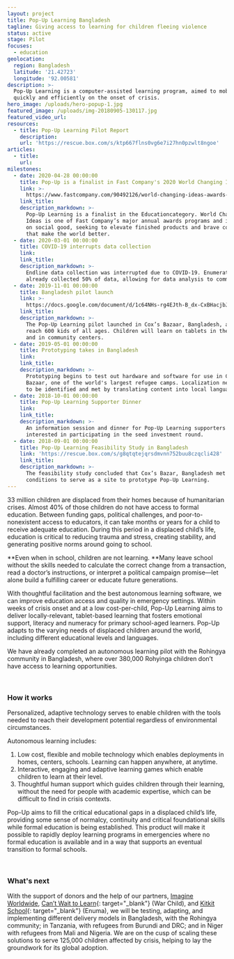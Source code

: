 ```yaml
---
layout: project
title: Pop-Up Learning Bangladesh
tagline: Giving access to learning for children fleeing violence
status: active
stage: Pilot
focuses:
  - education
geolocation:
  region: Bangladesh
  latitude: '21.42723'
  longitude: '92.00581'
description: >-
  Pop-Up Learning is a computer-assisted learning program, aimed to mobilize
  quickly and efficiently on the onset of crisis.
hero_image: /uploads/hero-popup-1.jpg
featured_image: /uploads/img-20180905-130117.jpg
featured_video_url:
resources:
  - title: Pop-Up Learning Pilot Report
    description:
    url: 'https://rescue.box.com/s/ktp667flns0vg6e7i27hn0pzwlt8ngoe'
articles:
  - title:
    url:
milestones:
  - date: 2020-04-28 00:00:00
    title: Pop-Up is a finalist in Fast Company's 2020 World Changing Ideas.
    link: >-
      https://www.fastcompany.com/90492126/world-changing-ideas-awards-2020-education-finalists-and-honorable-mentions
    link_title:
    description_markdown: >-
      Pop-Up Learning is a finalist in the Educationcategory. World Changing
      Ideas is one of Fast Company’s major annual awards programs and is focused
      on social good, seeking to elevate finished products and brave concepts
      that make the world better.
  - date: 2020-03-01 00:00:00
    title: COVID-19 interrupts data collection
    link:
    link_title:
    description_markdown: >-
      Endline data collection was interrupted due to COVID-19. Enumerators had
      already collected 50% of data, allowing for data analysis to commence.
  - date: 2019-11-01 00:00:00
    title: Bangladesh pilot launch
    link: >-
      https://docs.google.com/document/d/1c64NHs-rg4EJth-B_dx-CxBHacjbJ5rBM5PCYewRPeI/edit?usp=sharing
    link_title:
    description_markdown: >-
      The Pop-Up Learning pilot launched in Cox’s Bazaar, Bangladesh, aiming to
      reach 600 kids of all ages. Children will learn on tablets in their homes
      and in community centers.
  - date: 2019-05-01 00:00:00
    title: Prototyping takes in Bangladesh
    link:
    link_title:
    description_markdown: >-
      Prototyping begins to test out hardware and software for use in Cox's
      Bazaar, one of the world's largest refugee camps. Localization needs begin
      to be identified and met by translating content into local languages.
  - date: 2018-10-01 00:00:00
    title: Pop-Up Learning Supporter Dinner
    link:
    link_title:
    description_markdown: >-
      An information session and dinner for Pop-Up Learning supporters and those
      interested in participating in the seed investment round.
  - date: 2018-09-01 00:00:00
    title: Pop-Up Learning Feasibility Study in Bangladesh
    link: 'https://rescue.box.com/s/g8qtqtejqrsdmvnn752buu8czqcli428'
    link_title:
    description_markdown: >-
      The feasibility study concluded that Cox’s Bazar, Bangladesh met the
      conditions to serve as a site to prototype Pop-Up Learning.
---
```


33 million children are displaced from their homes because of humanitarian crises. Almost 40% of those children do not have access to formal education. Between funding gaps, political challenges, and poor-to-nonexistent access to educators, it can take months or years for a child to receive adequate education. During this period in a displaced child’s life, education is critical to reducing trauma and stress, creating stability, and generating positive norms around going to school.

**Even when in school, children are not learning.&nbsp;**Many leave school without the skills needed to calculate the correct change from a transaction, read a doctor’s instructions, or interpret a political campaign promise—let alone build a fulfilling career or educate future generations.&nbsp;

With thoughtful facilitation and the best autonomous learning software, we can improve education access and quality in emergency settings. Within weeks of crisis onset and at a low cost-per-child, Pop-Up Learning aims to deliver locally-relevant, tablet-based learning that fosters emotional support, literacy and numeracy for primary school-aged learners. Pop-Up adapts to the varying needs of displaced children around the world, including different educational levels and languages.

We have already completed an autonomous learning pilot with the Rohingya community in Bangladesh, where over 380,000 Rohyinga children don’t have access to learning opportunities.

&nbsp;

### How it works

Personalized, adaptive technology serves to enable children with the tools needed to reach their development potential regardless of environmental circumstances.

Autonomous learning includes:

1. Low cost, flexible and mobile technology which enables deployments in homes, centers, schools. Learning can happen anywhere, at anytime.
2. Interactive, engaging and adaptive learning games which enable children to learn at their level.
3. Thoughtful human support which guides children through their learning, without the need for people with academic expertise, which can be difficult to find in crisis contexts.

Pop-Up aims to fill the critical educational gaps in a displaced child’s life, providing some sense of normalcy, continuity and critical foundational skills while formal education is being established. This product will make it possible to rapidly deploy learning programs in emergencies where no formal education is available and in a way that supports an eventual transition to formal schools.

&nbsp;

### What's next

With the support of donors and the help of our partners, [Imagine Worldwide](https://www.imagineworldwide.org/), [Can’t Wait to Learn](https://urldefense.proofpoint.com/v2/url?u=https-3A__www.warchildholland.org_projects_cant-2Dwait-2Dto-2Dlearn_&amp;d=DwMFaQ&amp;c=0u3nQZwm2He4OdaqbWh55g&amp;r=LoozSyaReSx37TRSMbnPARp7j2JYcZmWKlTKd8g87bc&amp;m=ZblkrGoYIKMXwwDsLceT9X8_dnLEZm4qpteTxu9sSyQ&amp;s=NMGx_FQmapXDzFGKK2DA7ttP3zo7-9qt2L1z-5J43U8&amp;e=){: target="_blank"} (War Child), and [Kitkit School](http://www.enuma.com/kitkitschool/){: target="_blank"} (Enuma), we will be testing, adapting, and implementing different delivery models in Bangladesh, with the Rohingya community; in Tanzania, with refugees from Burundi and DRC; and in Niger with refugees from Mali and Nigeria. We are on the cusp of scaling these solutions to serve 125,000 children affected by crisis, helping to lay the groundwork for its global adoption.